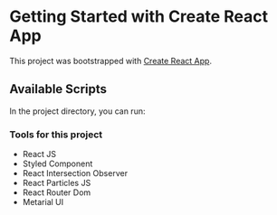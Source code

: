# Getting Started with Create React App

This project was bootstrapped with [Create React App](https://github.com/facebook/create-react-app).

## Available Scripts

In the project directory, you can run:

### Tools for this project

* React JS
* Styled Component
* React Intersection Observer
* React Particles JS
* React Router Dom
* Metarial UI

